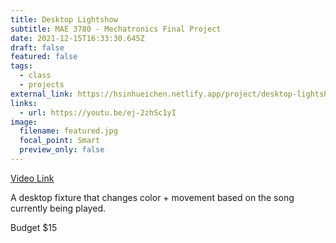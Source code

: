 ```yaml
---
title: Desktop Lightshow
subtitle: MAE 3780 - Mechatronics Final Project
date: 2021-12-15T16:33:30.645Z
draft: false
featured: false
tags:
  - class
  - projects
external_link: https://hsinhueichen.netlify.app/project/desktop-lightshow/
links:
  - url: https://youtu.be/ej-2zhSc1yI
image:
  filename: featured.jpg
  focal_point: Smart
  preview_only: false
---
```

[Video Link](https://youtu.be/ej-2zhSc1yI)

A desktop fixture that changes color + movement based on the song currently being played. 

Budget $15
